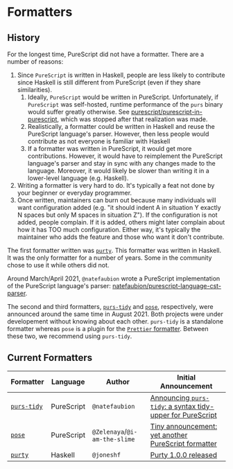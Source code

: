 # Formatters

## History

For the longest time, PureScript did not have a formatter. There are a number of reasons:
1. Since `PureScript` is written in Haskell, people are less likely to contribute since Haskell is still different from PureScript (even if they share similarities).
     1. Ideally, `PureScript` would be written in PureScript. Unfortunately, if `PureScript` was self-hosted, runtime performance of the `purs` binary would suffer greatly otherwise. See [purescript/purescript-in-purescript](https://github.com/purescript/purescript-in-purescript), which was stopped after that realization was made.
     2. Realistically, a formatter could be written in Haskell and reuse the PureScript language's parser. However, then less people would contribute as not everyone is familiar with Haskell
     3. If a formatter was written in PureScript, it would get more contributions. However, it would have to reimplement the PureScript language's parser and stay in sync with any changes made to the language. Moreover, it would likely be slower than writing it in a lower-level language (e.g. Haskell).
1. Writing a formatter is very hard to do. It's typically a feat not done by your beginner or everyday programmer.
1. Once written, maintainers can burn out because many individuals will want configuration added (e.g. "it should indent A in situation Y exactly N spaces but only M spaces in situation Z"). If the configuration is not added, people complain. If it is added, others might later complain about how it has TOO much configuration. Either way, it's typically the maintainer who adds the feature and those who want it don't contribute.

The first formatter written was [`purty`](https://gitlab.com/joneshf/purty). This formatter was written in Haskell. It was the only formatter for a number of years. Some in the community chose to use it while others did not.

Around March/April 2021, `@natefaubion` wrote a PureScript implementation of the PureScript language's parser: [natefaubion/purescript-language-cst-parser](https://github.com/natefaubion/purescript-language-cst-parser).

The second and third formatters, [`purs-tidy`](https://github.com/natefaubion/purescript-tidy) and [`pose`](https://pose.rowtype.yoga/), respectively, were announced around the same time in August 2021. Both projects were under developement without knowing about each other. `purs-tidy` is a standalone formatter whereas `pose` is a plugin for the [`Prettier` formatter](https://prettier.io/). Between these two, we recommend using `purs-tidy`.

## Current Formatters

| Formatter | Language | Author | Initial Announcement |
| - | - | - | - |
| [`purs-tidy`](https://github.com/natefaubion/purescript-tidy) | PureScript | `@natefaubion` | [Announcing `purs-tidy`: a syntax tidy-upper for PureScript](https://discourse.purescript.org/t/announcing-purs-tidy-a-syntax-tidy-upper-for-purescript/2524) |
| [`pose`](https://pose.rowtype.yoga/) | PureScript | `@Zelenaya`/`@i-am-the-slime` | [Tiny announcement: yet another PureScript formatter](https://discourse.purescript.org/t/tiny-announcement-yet-another-purescript-formatter/2525) |
| [`purty`](https://gitlab.com/joneshf/purty) | Haskell | `@joneshf` | [Purty 1.0.0 released](https://discourse.purescript.org/t/purty-1-0-0-released/225) |
